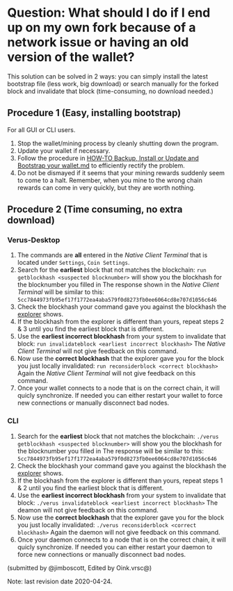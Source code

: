 # Question: What should I do if I end up on my own fork because of a network issue or having an old version of the wallet?

This solution can be solved in 2 ways: you can simply install the latest bootstrap file (less work, big download) or search manually for the forked block and invalidate that block (time-consuming, no download needed.)

## Procedure 1 (Easy, installing bootstrap)

For all GUI or CLI users.
1.  Stop the wallet/mining process by cleanly shutting down the program.
2.  Update your wallet if necessary.
3.  Follow the procedure in [HOW-TO Backup, Install or Update and Bootstrap your wallet.md](#!how-to/how-to_bootstrap.md) to efficiently rectify the problem.
4.  Do not be dismayed if it seems that your mining rewards suddenly seem to come to a halt.  Remember, when you mine to the wrong chain rewards can come in very quickly, but they are worth nothing.

## Procedure 2 (Time consuming, no extra download)

### Verus-Desktop
1.  The commands are **all** entered in the *Native Client Terminal* that is located under `Settings`, `Coin Settings`.
2.  Search for the **earliest** block that not matches the blockchain:
    `run getblockhash <suspected blocknumber>` will show you the blockhash for the blocknumber you filled in
    The response shown in the *Native Client Terminal* will be similar to this:
    `5cc7844973fb95ef17f1772ea4aba579f0d8273fb0ee6064cd8e707d1056c646`
3.  Check the blockhash your command gave you against the blockhash the [explorer](https://explorer.veruscoin.io) shows.
4.  If the blockhash from the explorer is different than yours, repeat steps 2 & 3 until you find the earliest block that is different.
5.  Use the **earliest incorrect blockhash** from your system to invalidate that block:
    `run invalidateblock <earliest incorrect blockhash>`
    The *Native Client Terminal* will not give feedback on this command.
6.  Now use the **correct blockhash** that the explorer gave you for the block you just locally invalidated:
    `run reconsiderblock <correct blockhash>`
    Again the *Native Client Terminal* will not give feedback on this command.
7.  Once your wallet connects to a node that is on the correct chain, it will quicly synchronize.
    If needed you can either restart your wallet to force new connections or manually disconnect bad nodes.

### CLI
1.  Search for the **earliest** block that not matches the blockchain:
    `./verus getblockhash <suspected blocknumber>` will show you the blockhash for the blocknumber you filled in
    The response will be similar to this:
    `5cc7844973fb95ef17f1772ea4aba579f0d8273fb0ee6064cd8e707d1056c646`
2.  Check the blockhash your command gave you against the blockhash the [explorer](https://explorer.veruscoin.io) shows.
3.  If the blockhash from the explorer is different than yours, repeat steps 1 & 2 until you find the earliest block that is different.
4.  Use the **earliest incorrect blockhash** from your system to invalidate that block:
    `./verus invalidateblock <earliest incorrect blockhash>`
    The deamon will not give feedback on this command.
5.  Now use the **correct blockhash** that the explorer gave you for the block you just locally invalidated:
    `./verus reconsiderblock <correct blockhash>`
    Again the daemon will not give feedback on this command.
6.  Once your daemon connects to a node that is on the correct chain, it will quicly synchronize.
    If needed you can either restart your daemon to force new connections or manually disconnect bad nodes.


(submitted by @jimboscott, Edited by Oink.vrsc@)

Note: last revision date 2020-04-24.
